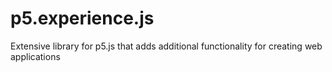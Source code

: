 # p5.experience.js
Extensive library for p5.js that adds additional functionality for creating web applications
